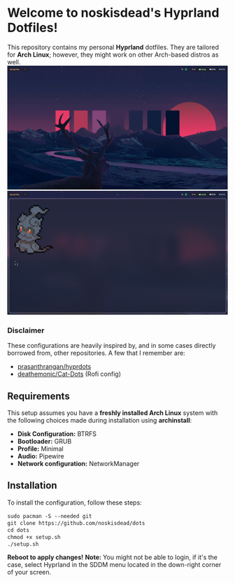 # Welcome to noskisdead's Hyprland Dotfiles!

This repository contains my personal **Hyprland** dotfiles. They are tailored for **Arch Linux**; however, they might work on other Arch-based distros as well.
![Home!](https://raw.githubusercontent.com/noskisdead/dots/refs/heads/master/assets/home.png)
![Terminal!](https://raw.githubusercontent.com/noskisdead/dots/refs/heads/master/assets/terminal.png)
### Disclaimer
These configurations are heavily inspired by, and in some cases directly borrowed from, other repositories. 
A few that I remember are:
- [prasanthrangan/hyprdots](https://github.com/prasanthrangan/hyprdots)
- [deathemonic/Cat-Dots](https://github.com/deathemonic/Cat-Dots) (Rofi config)
## Requirements

This setup assumes you have a **freshly installed Arch Linux** system with the following choices made during installation using **archinstall**:

- **Disk Configuration:** BTRFS
- **Bootloader:** GRUB
- **Profile:** Minimal
- **Audio:** Pipewire
- **Network configuration:** NetworkManager

## Installation

To install the configuration, follow these steps:

   ```
   sudo pacman -S --needed git
   git clone https://github.com/noskisdead/dots
   cd dots
   chmod +x setup.sh
   ./setup.sh
   ```
**Reboot to apply changes!**
**Note:** You might not be able to login, if it's the case, select Hyprland in the SDDM menu located in the down-right corner of your screen. 
